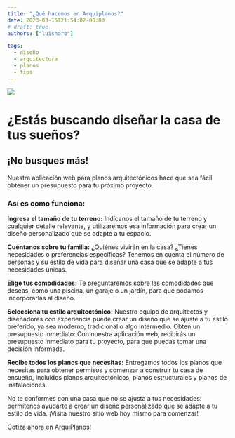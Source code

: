 ```yaml
---
title: "¿Qué hacemos en Arquiplanos?"
date: 2023-03-15T21:54:02-06:00
# draft: true
authors: ["luisharo"]

tags:
  - diseño
  - arquitectura
  - planos
  - tips
---
```


![](../../images/logo2.png)

# ¿Estás buscando diseñar la casa de tus sueños? 
## ¡No busques más! 
Nuestra aplicación web para planos arquitectónicos hace que sea fácil obtener un presupuesto para tu próximo proyecto. 

### Así es como funciona:
**Ingresa el tamaño de tu terreno:** Indícanos el tamaño de tu terreno y cualquier detalle relevante, y utilizaremos esa información para crear un diseño personalizado que se adapte a tu espacio.

**Cuéntanos sobre tu familia:** ¿Quiénes vivirán en la casa? ¿Tienes necesidades o preferencias específicas? Tenemos en cuenta el número de personas y su estilo de vida para diseñar una casa que se adapte a tus necesidades únicas.

**Elige tus comodidades:** Te preguntaremos sobre las comodidades que deseas, como una piscina, un garaje o un jardín, para que podamos incorporarlas al diseño.

**Selecciona tu estilo arquitectónico:** Nuestro equipo de arquitectos y diseñadores con experiencia puede crear un diseño que se ajuste a tu estilo preferido, ya sea moderno, tradicional o algo intermedio.
Obten un presupuesto inmediato: Con nuestra aplicación web, recibirás un presupuesto inmediato para tu proyecto, para que puedas tomar una decisión informada.

**Recibe todos los planos que necesitas:** Entregamos todos los planos que necesitas para obtener permisos y comenzar a construir tu casa de ensueño, incluidos planos arquitectónicos, planos estructurales y planos de instalaciones.

No te conformes con una casa que no se ajusta a tus necesidades: permítenos ayudarte a crear un diseño personalizado que se adapte a tu estilo de vida. ¡Visita nuestro sitio web hoy mismo para comenzar!

Cotiza ahora en [ArquiPlanos](http://arquiplanos-mx.web.app)!